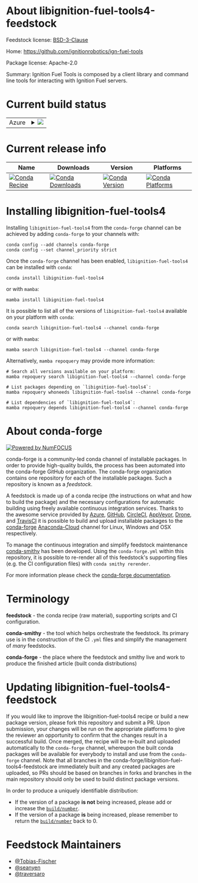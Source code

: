 About libignition-fuel-tools4-feedstock
=======================================

Feedstock license: [BSD-3-Clause](https://github.com/conda-forge/libignition-fuel-tools-feedstock/blob/main/LICENSE.txt)

Home: https://github.com/ignitionrobotics/ign-fuel-tools

Package license: Apache-2.0

Summary: Ignition Fuel Tools is composed by a client library and command line tools for interacting with Ignition Fuel servers.

Current build status
====================


<table>
    
  <tr>
    <td>Azure</td>
    <td>
      <details>
        <summary>
          <a href="https://dev.azure.com/conda-forge/feedstock-builds/_build/latest?definitionId=8862&branchName=main">
            <img src="https://dev.azure.com/conda-forge/feedstock-builds/_apis/build/status/libignition-fuel-tools-feedstock?branchName=main">
          </a>
        </summary>
        <table>
          <thead><tr><th>Variant</th><th>Status</th></tr></thead>
          <tbody><tr>
              <td>linux_64</td>
              <td>
                <a href="https://dev.azure.com/conda-forge/feedstock-builds/_build/latest?definitionId=8862&branchName=main">
                  <img src="https://dev.azure.com/conda-forge/feedstock-builds/_apis/build/status/libignition-fuel-tools-feedstock?branchName=main&jobName=linux&configuration=linux%20linux_64_" alt="variant">
                </a>
              </td>
            </tr><tr>
              <td>linux_aarch64</td>
              <td>
                <a href="https://dev.azure.com/conda-forge/feedstock-builds/_build/latest?definitionId=8862&branchName=main">
                  <img src="https://dev.azure.com/conda-forge/feedstock-builds/_apis/build/status/libignition-fuel-tools-feedstock?branchName=main&jobName=linux&configuration=linux%20linux_aarch64_" alt="variant">
                </a>
              </td>
            </tr><tr>
              <td>linux_ppc64le</td>
              <td>
                <a href="https://dev.azure.com/conda-forge/feedstock-builds/_build/latest?definitionId=8862&branchName=main">
                  <img src="https://dev.azure.com/conda-forge/feedstock-builds/_apis/build/status/libignition-fuel-tools-feedstock?branchName=main&jobName=linux&configuration=linux%20linux_ppc64le_" alt="variant">
                </a>
              </td>
            </tr><tr>
              <td>osx_64</td>
              <td>
                <a href="https://dev.azure.com/conda-forge/feedstock-builds/_build/latest?definitionId=8862&branchName=main">
                  <img src="https://dev.azure.com/conda-forge/feedstock-builds/_apis/build/status/libignition-fuel-tools-feedstock?branchName=main&jobName=osx&configuration=osx%20osx_64_" alt="variant">
                </a>
              </td>
            </tr><tr>
              <td>osx_arm64</td>
              <td>
                <a href="https://dev.azure.com/conda-forge/feedstock-builds/_build/latest?definitionId=8862&branchName=main">
                  <img src="https://dev.azure.com/conda-forge/feedstock-builds/_apis/build/status/libignition-fuel-tools-feedstock?branchName=main&jobName=osx&configuration=osx%20osx_arm64_" alt="variant">
                </a>
              </td>
            </tr><tr>
              <td>win_64</td>
              <td>
                <a href="https://dev.azure.com/conda-forge/feedstock-builds/_build/latest?definitionId=8862&branchName=main">
                  <img src="https://dev.azure.com/conda-forge/feedstock-builds/_apis/build/status/libignition-fuel-tools-feedstock?branchName=main&jobName=win&configuration=win%20win_64_" alt="variant">
                </a>
              </td>
            </tr>
          </tbody>
        </table>
      </details>
    </td>
  </tr>
</table>

Current release info
====================

| Name | Downloads | Version | Platforms |
| --- | --- | --- | --- |
| [![Conda Recipe](https://img.shields.io/badge/recipe-libignition--fuel--tools4-green.svg)](https://anaconda.org/conda-forge/libignition-fuel-tools4) | [![Conda Downloads](https://img.shields.io/conda/dn/conda-forge/libignition-fuel-tools4.svg)](https://anaconda.org/conda-forge/libignition-fuel-tools4) | [![Conda Version](https://img.shields.io/conda/vn/conda-forge/libignition-fuel-tools4.svg)](https://anaconda.org/conda-forge/libignition-fuel-tools4) | [![Conda Platforms](https://img.shields.io/conda/pn/conda-forge/libignition-fuel-tools4.svg)](https://anaconda.org/conda-forge/libignition-fuel-tools4) |

Installing libignition-fuel-tools4
==================================

Installing `libignition-fuel-tools4` from the `conda-forge` channel can be achieved by adding `conda-forge` to your channels with:

```
conda config --add channels conda-forge
conda config --set channel_priority strict
```

Once the `conda-forge` channel has been enabled, `libignition-fuel-tools4` can be installed with `conda`:

```
conda install libignition-fuel-tools4
```

or with `mamba`:

```
mamba install libignition-fuel-tools4
```

It is possible to list all of the versions of `libignition-fuel-tools4` available on your platform with `conda`:

```
conda search libignition-fuel-tools4 --channel conda-forge
```

or with `mamba`:

```
mamba search libignition-fuel-tools4 --channel conda-forge
```

Alternatively, `mamba repoquery` may provide more information:

```
# Search all versions available on your platform:
mamba repoquery search libignition-fuel-tools4 --channel conda-forge

# List packages depending on `libignition-fuel-tools4`:
mamba repoquery whoneeds libignition-fuel-tools4 --channel conda-forge

# List dependencies of `libignition-fuel-tools4`:
mamba repoquery depends libignition-fuel-tools4 --channel conda-forge
```


About conda-forge
=================

[![Powered by
NumFOCUS](https://img.shields.io/badge/powered%20by-NumFOCUS-orange.svg?style=flat&colorA=E1523D&colorB=007D8A)](https://numfocus.org)

conda-forge is a community-led conda channel of installable packages.
In order to provide high-quality builds, the process has been automated into the
conda-forge GitHub organization. The conda-forge organization contains one repository
for each of the installable packages. Such a repository is known as a *feedstock*.

A feedstock is made up of a conda recipe (the instructions on what and how to build
the package) and the necessary configurations for automatic building using freely
available continuous integration services. Thanks to the awesome service provided by
[Azure](https://azure.microsoft.com/en-us/services/devops/), [GitHub](https://github.com/),
[CircleCI](https://circleci.com/), [AppVeyor](https://www.appveyor.com/),
[Drone](https://cloud.drone.io/welcome), and [TravisCI](https://travis-ci.com/)
it is possible to build and upload installable packages to the
[conda-forge](https://anaconda.org/conda-forge) [Anaconda-Cloud](https://anaconda.org/)
channel for Linux, Windows and OSX respectively.

To manage the continuous integration and simplify feedstock maintenance
[conda-smithy](https://github.com/conda-forge/conda-smithy) has been developed.
Using the ``conda-forge.yml`` within this repository, it is possible to re-render all of
this feedstock's supporting files (e.g. the CI configuration files) with ``conda smithy rerender``.

For more information please check the [conda-forge documentation](https://conda-forge.org/docs/).

Terminology
===========

**feedstock** - the conda recipe (raw material), supporting scripts and CI configuration.

**conda-smithy** - the tool which helps orchestrate the feedstock.
                   Its primary use is in the construction of the CI ``.yml`` files
                   and simplify the management of *many* feedstocks.

**conda-forge** - the place where the feedstock and smithy live and work to
                  produce the finished article (built conda distributions)


Updating libignition-fuel-tools4-feedstock
==========================================

If you would like to improve the libignition-fuel-tools4 recipe or build a new
package version, please fork this repository and submit a PR. Upon submission,
your changes will be run on the appropriate platforms to give the reviewer an
opportunity to confirm that the changes result in a successful build. Once
merged, the recipe will be re-built and uploaded automatically to the
`conda-forge` channel, whereupon the built conda packages will be available for
everybody to install and use from the `conda-forge` channel.
Note that all branches in the conda-forge/libignition-fuel-tools4-feedstock are
immediately built and any created packages are uploaded, so PRs should be based
on branches in forks and branches in the main repository should only be used to
build distinct package versions.

In order to produce a uniquely identifiable distribution:
 * If the version of a package **is not** being increased, please add or increase
   the [``build/number``](https://docs.conda.io/projects/conda-build/en/latest/resources/define-metadata.html#build-number-and-string).
 * If the version of a package **is** being increased, please remember to return
   the [``build/number``](https://docs.conda.io/projects/conda-build/en/latest/resources/define-metadata.html#build-number-and-string)
   back to 0.

Feedstock Maintainers
=====================

* [@Tobias-Fischer](https://github.com/Tobias-Fischer/)
* [@seanyen](https://github.com/seanyen/)
* [@traversaro](https://github.com/traversaro/)

